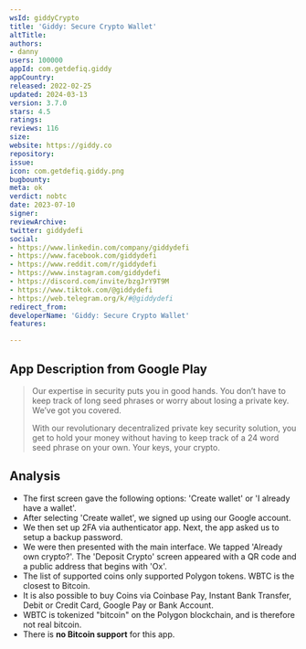 ```yaml
---
wsId: giddyCrypto
title: 'Giddy: Secure Crypto Wallet'
altTitle: 
authors:
- danny
users: 100000
appId: com.getdefiq.giddy
appCountry: 
released: 2022-02-25
updated: 2024-03-13
version: 3.7.0
stars: 4.5
ratings: 
reviews: 116
size: 
website: https://giddy.co
repository: 
issue: 
icon: com.getdefiq.giddy.png
bugbounty: 
meta: ok
verdict: nobtc
date: 2023-07-10
signer: 
reviewArchive: 
twitter: giddydefi
social:
- https://www.linkedin.com/company/giddydefi
- https://www.facebook.com/giddydefi
- https://www.reddit.com/r/giddydefi
- https://www.instagram.com/giddydefi
- https://discord.com/invite/bzgJrY9T9M
- https://www.tiktok.com/@giddydefi
- https://web.telegram.org/k/#@giddydefi
redirect_from: 
developerName: 'Giddy: Secure Crypto Wallet'
features: 

---
```


## App Description from Google Play

> Our expertise in security puts you in good hands. You don’t have to keep track of long seed phrases or worry about losing a private key. We’ve got you covered.
>
> With our revolutionary decentralized private key security solution, you get to hold your money without having to keep track of a 24 word seed phrase on your own. Your keys, your crypto.

## Analysis

- The first screen gave the following options: 'Create wallet' or 'I already have a wallet'.
- After selecting 'Create wallet', we signed up using our Google account.
- We then set up 2FA via authenticator app. Next, the app asked us to setup a backup password.
- We were then presented with the main interface. We tapped 'Already own crypto?'. The 'Deposit Crypto' screen appeared with a QR code and a public address that begins with 'Ox'.
- The list of supported coins only supported Polygon tokens. WBTC is the closest to Bitcoin.
- It is also possible to buy Coins via Coinbase Pay, Instant Bank Transfer, Debit or Credit Card, Google Pay or Bank Account.
- WBTC is tokenized "bitcoin" on the Polygon blockchain, and is therefore not real bitcoin.
- There is **no Bitcoin support** for this app.
